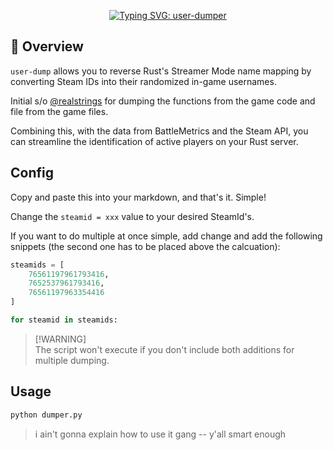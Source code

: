 <p align="center">
  <a href="https://git.io/typing-svg">
    <img src="https://readme-typing-svg.demolab.com?font=Fira+Code&pause=1000&color=F3F3F3&center=true&vCenter=true&width=435&lines=rust;user-dumper" alt="Typing SVG: user-dumper" />
  </a>
</p>

## 🧾 Overview

`user-dump` allows you to reverse Rust's Streamer Mode name mapping by converting Steam IDs into their randomized in-game usernames.

Initial s/o [@realstrings](https://github.com/realstrings) for dumping the functions from the game code and file from the game files.

Combining this, with the data from BattleMetrics and the Steam API, you can streamline the identification of active players on your Rust server.

## Config

Copy and paste this into your markdown, and that's it. Simple!

Change the `steamid = xxx` value to your desired SteamId's.

If you want to do multiple at once simple, add change and add the following snippets (the second one has to be placed above the calcuation):

```python
steamids = [
    76561197961793416,
    7652537961793416,
    76561197963354416
]
```

```python
for steamid in steamids:
```
> [!WARNING]\
> The script won't execute if you don't include both additions for multiple dumping.

## Usage

```bash
python dumper.py
```
> i ain't gonna explain how to use it gang -- y'all smart enough